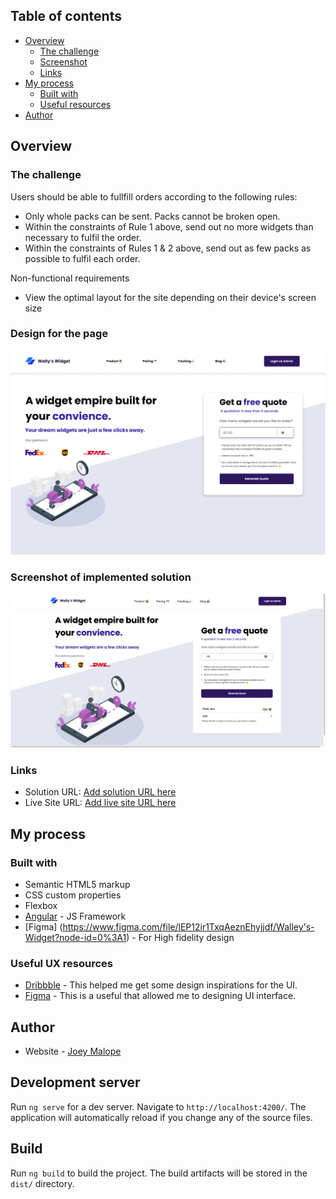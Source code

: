 ## Table of contents

- [Overview](#overview)
  - [The challenge](#the-challenge)
  - [Screenshot](#screenshot)
  - [Links](#links)
- [My process](#my-process)
  - [Built with](#built-with)
  - [Useful resources](#useful-resources)
- [Author](#author)

## Overview

### The challenge

Users should be able to fullfill orders according to the following rules:

- Only whole packs can be sent. Packs cannot be broken open.
- Within the constraints of Rule 1 above, send out no more widgets than necessary to fulfil the order.
- Within the constraints of Rules 1 & 2 above, send out as few packs as possible to fulfil each order.

Non-functional requirements

- View the optimal layout for the site depending on their device's screen size

### Design for the page

![](./landingPage.png)

### Screenshot of implemented solution

![](./screenshotOfWebApp.png)

### Links

- Solution URL: [Add solution URL here](https://your-solution-url.com)
- Live Site URL: [Add live site URL here](https://your-live-site-url.com)

## My process

### Built with

- Semantic HTML5 markup
- CSS custom properties
- Flexbox
- [Angular](https://reactjs.org/) - JS Framework
- [Figma] (https://www.figma.com/file/lEP12ir1TxqAeznEhyjjdf/Walley's-Widget?node-id=0%3A1) - For High fidelity design

### Useful UX resources

- [Dribbble](https://dribbble.com/) - This helped me get some design inspirations for the UI.
- [Figma](https://www.figma.com/) - This is a useful that allowed me to designing UI interface.

## Author

- Website - [Joey Malope](https://www.your-site.com)

## Development server

Run `ng serve` for a dev server. Navigate to `http://localhost:4200/`. The application will automatically reload if you change any of the source files.

## Build

Run `ng build` to build the project. The build artifacts will be stored in the `dist/` directory.
